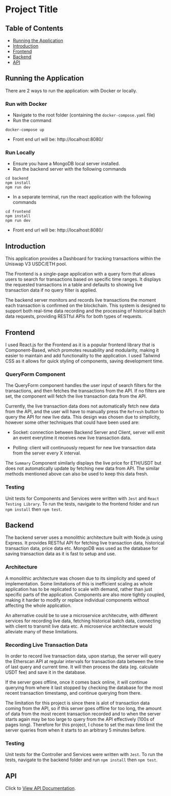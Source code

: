 # Project Title

## Table of Contents
- [Running the Application](#running-the-application)
- [Introduction](#introduction)
- [Frontend](#frontend)
- [Backend](#backend)
- [API](#api)

## Running the Application
There are 2 ways to run the application: with Docker or locally.

### Run with Docker

* Navigate to the root folder (containing the `docker-compose.yaml` file)
* Run the command
```
docker-compose up
```
* Front end url will be: http://localhost:8080/

### Run Locally

* Ensure you have a MongoDB local server installed.
* Run the backend server with the following commands
```
cd backend
npm install
npm run dev
```
* In a separate terminal, run the react application with the following commands
```
cd frontend
npm install
npm run dev
```
* Front end url will be: http://localhost:8080/

## Introduction
This application provides a Dashboard for tracking transactions within the Uniswap V3 USDC/ETH pool. 

The Frontend is a single-page application with a query form that allows users to search for transactions based on specific time ranges. It displays the requested transactions in a table and defaults to showing live transaction data if no query filter is applied.

The backend server monitors and records live transactions the moment each transaction is confirmed on the blockchain. This system is designed to support both real-time data recording and the processing of historical batch data requests, providing RESTful APIs for both types of requests.

## Frontend

I used React.js for the Frontend as it is a popular frontend library that is Component-Based, which promotes reusability and modularity, making it easier to maintain and add functionality to the application. I used Tailwind CSS as it allows for quick styling of components, saving development time.

### QueryForm Component

The QueryForm component handles the user input of search filters for the transactions, and then fetches the transactions from the API. If no filters are set, the component will fetch the live transaction data from the API.

Currently, the live transaction data does not automatically fetch new data from the API, and the user will have to manually press the `Refresh` button to query the API for new live data. This design was chosen due to simplicity, however some other techniques that could have been used are:

* Socket: connection between Backend Server and Client, server will emit an event everytime it receives new live transaction data. 

* Polling: client will continuously request for new live transaction data from the server every X interval.

The `Summary` Component similarly displays the live price for ETH/USDT but does not automatically update by fetching new data from API. The similar methods mentioned above can also be used to keep this data fresh.

### Testing

Unit tests for Components and Services were written with `Jest` and `React Testing Library`. To run the tests, navigate to the frontend folder and run `npm install` then `npm test`.

## Backend

The backend server uses a monolithic architecture built with Node.js using Express. It provides RESTful API for fetching live transaction data, historical transaction data, price data etc. MongoDB was used as the database for saving transaction data as it is fast to setup and use.

### Architecture

A monolithic architecture was chosen due to its simplicity and speed of implementation. Some limitations of this is inefficient scaling as whole application has to be replicated to scale with demand, rather than just specific parts of the application. Components are also more tightly coupled, making it harder to modify or replace individual components without affecting the whole application.

An alternative could be to use a microservice architecutre, with different services for recording live data, fetching historical batch data, connecting with client to transmit live data etc. A microservice architecture would alleviate many of these limitations.

### Recording Live Transaction Data

In order to record live transaction data, upon startup, the server will query the Etherscan API at regular intervals for transaction data between the time of last query and current time. It will then process the data (eg. calculate USDT fee) and save it in the database.

If the server goes offline, once it comes back online, it will continue querying from where it last stopped by checking the database for the most recent transaction timestamp, and continue querying from there. 

The limitation for this project is since there is alot of transaction data coming from the API, so if this server goes offline for too long, the amount of data from the most recent transaction recorded and to when the server starts again may be too large to query from the API effectively (100s of pages long). Therefore for this project, I chose to set the max time limit the server queries from when it starts to an arbitrary 5 minutes before.

### Testing

Unit tests for the Controller and Services were written with `Jest`. To run the tests, navigate to the backend folder and run `npm install` then `npm test`.

## API

Click to [View API Documentation](docs/apidoc.md).